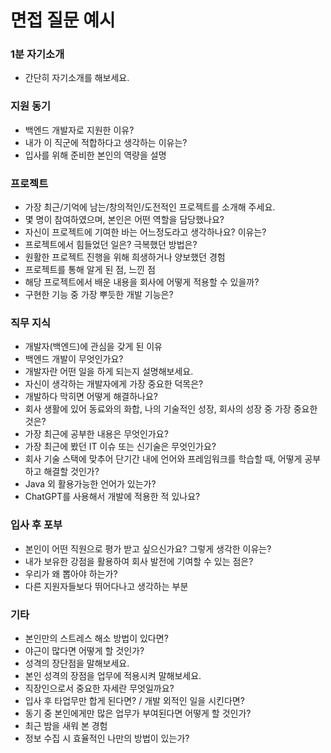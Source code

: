 # 면접 질문 예시 

### 1분 자기소개
- 간단히 자기소개를 해보세요.

### 지원 동기
- 백엔드 개발자로 지원한 이유?
- 내가 이 직군에 적합하다고 생각하는 이유는?
- 입사를 위해 준비한 본인의 역량을 설명

### 프로젝트
- 가장 최근/기억에 남는/창의적인/도전적인 프로젝트를 소개해 주세요.
- 몇 명이 참여하였으며, 본인은 어떤 역할을 담당했나요?
- 자신이 프로젝트에 기여한 바는 어느정도라고 생각하나요? 이유는?
- 프로젝트에서 힘들었던 일은? 극복했던 방법은?
- 원활한 프로젝트 진행을 위해 희생하거나 양보했던 경험
- 프로젝트를 통해 알게 된 점, 느낀 점
- 해당 프로젝트에서 배운 내용을 회사에 어떻게 적용할 수 있을까?
- 구현한 기능 중 가장 뿌듯한 개발 기능은?

### 직무 지식
- 개발자(백엔드)에 관심을 갖게 된 이유
- 백엔드 개발이 무엇인가요?
- 개발자란 어떤 일을 하게 되는지 설명해보세요.
- 자신이 생각하는 개발자에게 가장 중요한 덕목은?
- 개발하다 막히면 어떻게 해결하나요?
- 회사 생활에 있어 동료와의 화합, 나의 기술적인 성장, 회사의 성장 중 가장 중요한 것은?
- 가장 최근에 공부한 내용은 무엇인가요?
- 가장 최근에 봤던 IT 이슈 또는 신기술은 무엇인가요?
- 회사 기술 스택에 맞추어 단기간 내에 언어와 프레임워크를 학습할 때, 어떻게 공부하고 해결할 것인가?
- Java 외 활용가능한 언어가 있는가?
- ChatGPT를 사용해서 개발에 적용한 적 있나요?

### 입사 후 포부
- 본인이 어떤 직원으로 평가 받고 싶으신가요? 그렇게 생각한 이유는?
- 내가 보유한 강점을 활용하여 회사 발전에 기여할 수 있는 점은?
- 우리가 왜 뽑아야 하는가?
- 다른 지원자들보다 뛰어다나고 생각하는 부분

### 기타
- 본인만의 스트레스 해소 방법이 있다면?
- 야근이 많다면 어떻게 할 것인가?
- 성격의 장단점을 말해보세요.
- 본인 성격의 장점을 업무에 적용시켜 말해보세요.
- 직장인으로서 중요한 자세란 무엇일까요?
- 입사 후 타업무만 합게 된다면? / 개발 외적인 일을 시킨다면?
- 동기 중 본인에게만 많은 업무가 부여된다면 어떻게 할 것인가?
- 최근 밤을 새워 본 경험
- 정보 수집 시 효율적인 나만의 방법이 있는가?